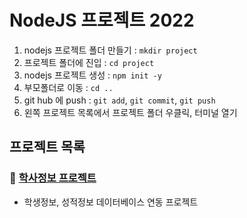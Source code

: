 # NodeJS 프로젝트 2022

1. nodejs 프로젝트 폴더 만들기 : `mkdir project`
2. 프로젝트 폴더에 진입 : `cd project `
3. nodejs 프로젝트 생성 : `npm init -y`
4. 부모폴더로 이동 : `cd ..`
5. git hub 에 push : `git add`, `git commit`, `git push`
6. 왼쪽 프로젝트 목록에서 프로젝트 폴더 우클릭, 터미널 열기

## 프로젝트 목록

### :dolphin: [학사정보 프로젝트](https://github.com/gw2083/Biz_NodeJS_2022/tree/master/Node_06)

- 학생정보, 성적정보 데이터베이스 연동 프로젝트
